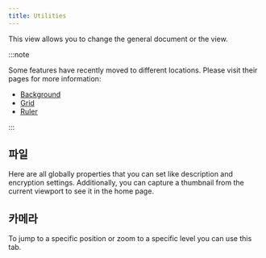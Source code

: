 ```yaml
---
title: Utilities
---
```


This view allows you to change the general document or the view.

:::note

Some features have recently moved to different locations. Please visit their pages for more information:

- [Background](/docs/v2/background)
- [Grid](/docs/v2/tools/grid)
- [Ruler](/docs/v2/tools/ruler)

:::

## 파일

Here are all globally properties that you can set like description and encryption settings.
Additionally, you can capture a thumbnail from the current viewport to see it in the home page.

## 카메라

To jump to a specific position or zoom to a specific level you can use this tab.
